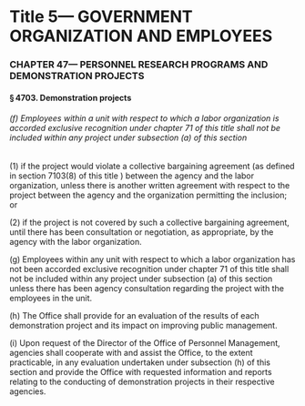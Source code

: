 
# Title 5— GOVERNMENT ORGANIZATION AND EMPLOYEES
### CHAPTER 47— PERSONNEL RESEARCH PROGRAMS AND DEMONSTRATION PROJECTS
#### § 4703. Demonstration projects
###### (f) Employees within a unit with respect to which a labor organization is accorded exclusive recognition under chapter 71 of this title shall not be included within any project under subsection (a) of this section

(1) if the project would violate a collective bargaining agreement (as defined in section 7103(8) of this title ) between the agency and the labor organization, unless there is another written agreement with respect to the project between the agency and the organization permitting the inclusion; or

(2) if the project is not covered by such a collective bargaining agreement, until there has been consultation or negotiation, as appropriate, by the agency with the labor organization.

(g) Employees within any unit with respect to which a labor organization has not been accorded exclusive recognition under chapter 71 of this title shall not be included within any proj­ect under subsection (a) of this section unless there has been agency consultation regarding the project with the employees in the unit.

(h) The Office shall provide for an evaluation of the results of each demonstration project and its impact on improving public management.

(i) Upon request of the Director of the Office of Personnel Management, agencies shall cooperate with and assist the Office, to the extent practicable, in any evaluation undertaken under subsection (h) of this section and provide the Office with requested information and reports relating to the conducting of demonstration projects in their respective agencies.
